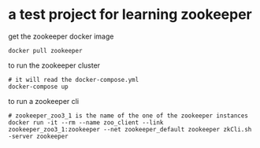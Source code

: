 # a test project for learning zookeeper

get the zookeeper docker image
```
docker pull zookeeper
```

to run the zookeeper cluster
```
# it will read the docker-compose.yml
docker-compose up
```

to run a zookeeper cli
```
# zookeeper_zoo3_1 is the name of the one of the zookeeper instances
docker run -it --rm --name zoo_client --link zookeeper_zoo3_1:zookeeper --net zookeeper_default zookeeper zkCli.sh -server zookeeper
```